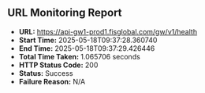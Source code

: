 ## URL Monitoring Report

- **URL:** https://api-gw1-prod1.fisglobal.com/gw/v1/health
- **Start Time:** 2025-05-18T09:37:28.360740
- **End Time:** 2025-05-18T09:37:29.426446
- **Total Time Taken:** 1.065706 seconds
- **HTTP Status Code:** 200
- **Status:** Success
- **Failure Reason:** N/A
